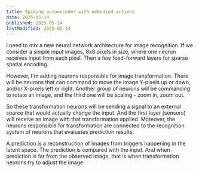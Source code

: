 ```yaml
---
title: Spiking autoencoder with embodied actions
date: 2025-05-14
published: 2025-05-14
lastModified: 2025-05-14
---
```

I need to mix a new neural network architecture for image recognition. If we consider a simple input images, 8x8 pixels in size, where one neuron receives input from each pixel. Then a few feed-forward layers for sparse spatial encoding. 

However, I'm adding neurons responsible for image transformation. There will be neurons that can command to move the image Y-pixels up or down, and/or X-pixels left or right. Another group of neurons will be commanding to rotate an image, and the third one will be scaling - zoom in, zoom out. 

So these transformation neurons will be sending a signal to an external source that would actually change the input. And the first layer (sensors) will receive an image with that transformation applied. Moreover, the neurons responsible for transformation are connected to the recognition system of neurons that evaluates prediction results. 

A prediction is a reconstruction of images from triggers happening in the latent space. The prediction is compared with the input. And when prediction is far from the observed image, that is when transformation neurons try to adjust the image.
